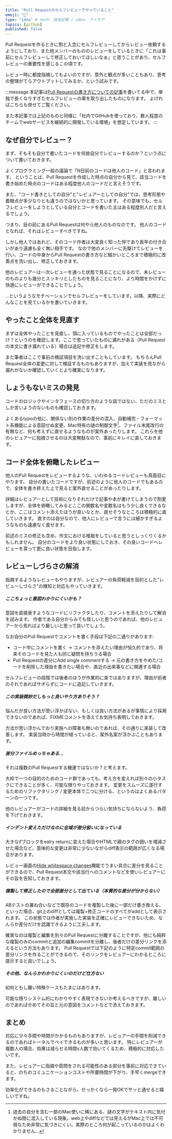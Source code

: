 ```yaml
---
title: "Pull Requestのセルフレビューでやっていること"
emoji: "🔖"
type: "idea" # tech: 技術記事 / idea: アイデア
topics: [github]
published: false
---
```


<!-- TODO: アドカレ挨拶 -->

Pull Requestを作るときに割と入念にセルフレビューしてからレビュー依頼するようにしており、また他メンバーのもののレビューをしているときに「これは事前にセルフレビューして修正しておいてほしいなぁ」と思うことがあり、セルフレビューの重要性を感じるこの頃です。

レビュー時に都度指摘してもよいのですが、意外と観点が多いこともあり、思考の整理がてらアウトプットしてみるか、という試みです。

:::message
本記事は[Pull Requestの書き方についての記事]()を書いてる中で、単独で長くなりすぎたセルフレビューの章を取り出したものになります。
よければこちらも併せてご覧ください。

また本記事では上記のものと同様に「社内でGitHubを使っており、数人程度のチームでwebサービスを継続的に開発している環境」を想定しています。
:::


## なぜ自分でレビュー？
まず、そもそも自分で書いたコードを何故自分でレビューするのか？という点について書いておきます。

よくプログラミング一般の議論で「N日前のコードは他人のコード」と言われます。
ということは、Pull Requestを作成した時点の自分から見て、該当コードを書き始めた時点のコードはある程度他人のコードだと言えそうです。

また、"コード書きとしての自分"と"レビュアーとしての自分"では、思考形態や着眼点が多少なりとも違うのではないかと思っています。
その意味でも、セルフレビューをしようとしている自分とコードを書いた主はある程度別人だと言えるでしょう。

つまり、目の前にあるPull Requestは何やら他人のものなのです。
他人のコードとなれば、それはレビューすべきですね。

しかし他人ではあれど、そのコード作者は大変良く知った仲であり長年の付き合いがあり遠慮も全く無い相手です。
なので他のメンバーに先駆けてレビューを行い、コードの中身からPull Requestの書き方など細かいところまで積極的に改善点を洗い出し、修正しておきます。

他のレビュアーは一次レビューを通った状態で見ることになるので、未レビューのものよりも幾分とスッキリとしたものを見ることになり、より時間をかけずに快適にレビューができることでしょう。

...というようなモチベーションでセルフレビューをしています。以降、実際にどんなことを見ているかを書いていきます。



## やったこと全体を見直す
まずは全体やったことを見直し、頭に入っているものでやったことは全部だっけ？というのを確認します。ここで思っていたものに漏れがある（Pull Requestの本文に書き漏れている）場合は追記や修正をします。

また筆者はここで事前の検証項目を洗い出すこともしています。
もちろんPull Request全体の変更に対して検証するものもありますが、加えて実装を見ながら漏れがないか確認していくとより確実になります。



## しょうもないミスの発見
コードのロジックやインタフェースの切り方のような話ではない、ただのミスとしか言いようのないものも確認しておきます。

よくあるtypoの他に、関係ない別の作業の差分の混入、自動補完・フォーマット系機能による意図せぬ変更、Mac特有の謎の制御文字[^1]、ファイル末尾改行の有無など、何も考えずに直せるようなものが案外あったりします。
これらを他のレビュアーに指摘させるのは大変無駄なので、事前にキレイに直しておきます。

[^1]: 過去の自分を含む一部のMac使いに稀にある、謎の文字がテキスト内に気付かぬ間に混入している現象。web上やdiffなどでは見えるがMac上では不可視なため非常に気づきにくい。実際のところ何が起こっているのかはよくわかりません...



## コード全体を俯瞰したレビュー
他人のPull Requestをレビューするような、いわゆるコードレビューも真面目にやります。
自分の書いたコードですが、前述のように他人のコードでもあるので、全体を書き終えた上で見ると案外直せることがあったりします。

詳細はレビュアーとして技術になりそれだけで記事や本が書けてしまうので割愛しますが、全体を俯瞰してみるとここの関数名や変数名はもう少し良くできるなとか、ここはコメント添えたほうが良いなとか、直せそうなところは積極的に直していきます。
直すのは自分なので、他人にレビューで言うには細かすぎるようなものも遠慮なく直せます。

前述のミスの修正も含め、作文における推敲をしていると思うとしっくりくるかもしれません。
自分のコードをより良い状態にしておき、その良いコードへレビューを貰って更に良い状態を目指します。



## レビューしづらさの解消
指摘するようなレビューもやりますが、レビュアーの負荷軽減を目的とした"レビューしづらさ"の検知と対応もやっていきます。

##### ここちょっと意図わかりにくいかも？
意図を直接表すようなコードにリファクタしたり、コメントを添えたりして解消を試みます。
作者である自分からみても怪しいと思うのであれば、他のレビュアーから見ればより厳しいと思って良いでしょう。

なお自分のPull Requestでコメントを書く手段は下記の二通りがあります:
* コード中にコメントを書く → コメントを添えたい理由が恒久的であり、将来そのコードを見た人も同じ疑問を持ちうる場合
* Pull Requestの差分にAdd single commentする → 元の書き方をやめた/コードを削除した理由を書きたい場合や、直近の出来事などに関連する場合

セルフレビューの段階では後者のほうが作業的に楽ではありますが、理由が前者のそれであればサボらずにコードに追記していきます。

##### この実装微妙だしもっと良いやり方ありそう？
悩んだが良い方法が思い浮かばない、もしくは良い方法があるが事情により採用できないのであれば、FIXMEコメントを添えてお気持ち表明しておきます。

方法が思い浮かんでおり実施への障害も無いのであれば、その通りに実装して改善します。
実装当時から時間が経っていると、案外名案が浮かぶこともあります。

##### 差分ファイルめっちゃある...
それは複数のPull Requestする機運ではないか？と考えます。

大枠で一つの目的のためのコード群であっても、考え方を変えれば別々の小タスクにできることが多く、可能な限りやっておきます。
変更をスムーズに遂行するためのリファクタリング / 変更本体で二つに分ける、というのはよくあるパターンの一つです。

他のレビュアーがコードの詳細を見る前からつらい気持ちにならないよう、負荷を下げておきます。

##### インデント変えただけなのに全域が差分扱いになっている
大きなifブロックをealry returnに変えた場合やHTMLで親のタグの囲いを増減させた場合など、意味的な変更は非常に少ないながらdiff表示の範囲が広くなる場合があります。

レビュー画面の[Hide whitespace changes](https://github.blog/2018-05-01-ignore-white-space-in-code-review/)機能でうまい具合に差分を見ることができるので、Pull Request本文や該当行へのコメントなどを使いレビュアーにその旨を告知しておきます。

##### 複製して修正したので全部差分として出ている（本質的な差分が分からない）
ABテストの兼ね合いなどで既存のコードを複製した後に一部だけ書き換える、といった場合、git上のdiffとしては複製+修正コードのすべてがaddとして表示されます。
この状態では作者が実施した実装を正確にレビューできないため、なんらか差分だけを認識できるように工夫します。

確実なのは複製と編集を別々のPull Requestに分離することですが、他にも純粋な複製のみのcommitと追加の編集commitを分離し、後者だけの差分リンクを添えるという方法もあります。
Pull Requestでは下記のように特定commit範囲の差分リンクを作ることができるので、そのリンクをレビュアーにわかるところに提示すると良いでしょう。

##### その他、なんらかわかりにくいのだけど仕方ない
如何ともし難い特殊ケースもたまにはあります。

可能な限りシステム的にわかりやすく表現できないか考えるべきですが、難しいのであればせめてその旨と元の意図をコメントなどで添えておきます。



## まとめ
対応に少々手間や時間がかかるものもありますが、レビュアーの手間を削減できるのであればトータルでペイできるものが多いと思います。
特にレビュアーが複数人の場合、効果は減らせる時間x人数で効いてくるため、積極的に対応したいです。

また、レビュアーに指摘や質問をされる可能性のある部分を事前に対応できていると、のちのコミュニケーションコストや所要時間が下がり、手早くmergeできます。

効率化ができるのもさることながら、せっかくなら一発OKでサッと通せると嬉しいですね。
